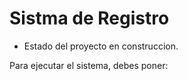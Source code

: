 <h1> Sistma de Registro </h1>

- Estado del proyecto en construccion.

Para ejecutar el sistema, debes poner: 
